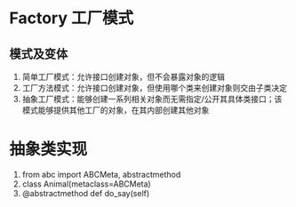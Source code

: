 # Factory 工厂模式

## 模式及变体
1. 简单工厂模式：允许接口创建对象，但不会暴露对象的逻辑
1. 工厂方法模式：允许接口创建对象，但使用哪个类来创建对象则交由子类决定
1. 抽象工厂模式：能够创建一系列相关对象而无需指定/公开其具体类接口；该模式能够提供其他工厂的对象，在其内部创建其他对象

# 抽象类实现
1. from abc import ABCMeta, abstractmethod
1. class Animal(metaclass=ABCMeta)
1. @abstractmethod def do_say(self)


